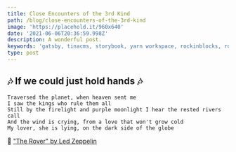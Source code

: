 ```yaml
---
title: Close Encounters of the 3rd Kind
path: /blog/close-encounters-of-the-3rd-kind
image: 'https://placehold.it/960x640'
date: '2021-06-06T20:36:59.998Z'
description: A wonderful post.
keywords: 'gatsby, tinacms, storybook, yarn workspace, rockinblocks, rockin blocks'
type: post
---
```


## 🎶 If we could just hold hands 🎶
```
Traversed the planet, when heaven sent me
I saw the kings who rule them all
Still by the firelight and purple moonlight I hear the rested rivers call
And the wind is crying, from a love that won't grow cold
My lover, she is lying, on the dark side of the globe
```

🎸 <a href="https://open.spotify.com/track/4r8AQvzullpWTDpgv70KxD?si=f3108564c6684eab" target="_blank" ref="noreferrer notarget">"The Rover" by Led Zeppelin</a>
